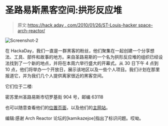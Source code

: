 # 圣路易斯黑客空间:拱形反应堆

> 原文:[https://hack aday . com/2010/01/26/ST-Louis-hacker space-arch-reactor/](https://hackaday.com/2010/01/26/st-louis-hackerspace-arch-reactor/)

![](../Images/aa4736bdf3c3270fd3d83cdeb7d96f99.png "Screenshot-2")

在 HackaDay，我们一直是一群黑客的粉丝，他们聚集在一起创建一个分享想法、工具、部件和故事的地方。来自圣路易斯的一个名为拱形反应堆的组织已经设法找到了一个新的地点，并将在本周六举行盛大的开幕式。从 30 日下午 4 点到 10 点，他们将举办一个开放日，展示该地区以及一些个人项目。我们计划在那里报道它，并为我们几个人提供离家很近的黑客空间。

它们位于二楼:

密苏里州圣路易斯市切罗基街 904 号，邮编 63118

也可以随意查看他们的[位置页面](http://archreactor.org/index.php?page=location)，以及他们的[主网站](http://archreactor.org/)。

编辑:感谢 Arch Reactor 论坛的[kamikazejoe]指出了标识问题。哎呦。